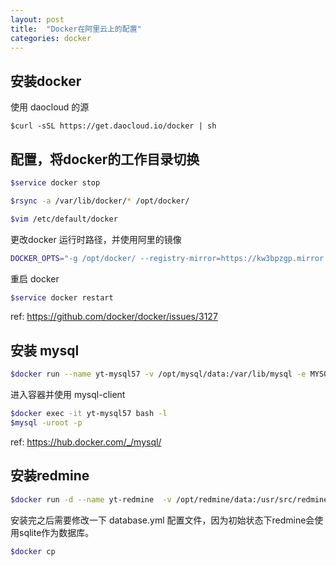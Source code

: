 ```yaml
---
layout: post
title:  "Docker在阿里云上的配置"
categories: docker
---
```

##  安装docker
使用 daocloud 的源

```
$curl -sSL https://get.daocloud.io/docker | sh
```

## 配置，将docker的工作目录切换

```sh
$service docker stop

$rsync -a /var/lib/docker/* /opt/docker/

$vim /etc/default/docker
```

更改docker 运行时路径，并使用阿里的镜像

```sh
DOCKER_OPTS="-g /opt/docker/ --registry-mirror=https://kw3bpzgp.mirror.aliyuncs.com"
```

重启 docker

```sh
$service docker restart
```

ref: https://github.com/docker/docker/issues/3127

## 安装 mysql

```sh
$docker run --name yt-mysql57 -v /opt/mysql/data:/var/lib/mysql -e MYSQL_ROOT_PASSWORD=root@1234 -d mysql:5.7 --character-set-server=utf8mb4 --collation-server=utf8mb4_unicode_ci
```

进入容器并使用 mysql-client

```sh
$docker exec -it yt-mysql57 bash -l
$mysql -uroot -p
```

ref: https://hub.docker.com/_/mysql/

## 安装redmine

```sh
$docker run -d --name yt-redmine  -v /opt/redmine/data:/usr/src/redmine/files --link yt-mysql57 -e MYSQL_DATABASE=redmine -p 3000:3000 redmine:3.2
```

安装完之后需要修改一下 database.yml 配置文件，因为初始状态下redmine会使用sqlite作为数据库。

```sh
$docker cp 
```





